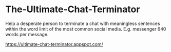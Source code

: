 # The-Ultimate-Chat-Terminator
Help a desperate person to terminate a chat with meaningless sentences within the word limit of the most common social media. E.g. messenger 640 words per message.

https://ultimate-chat-terminator.appspot.com/
